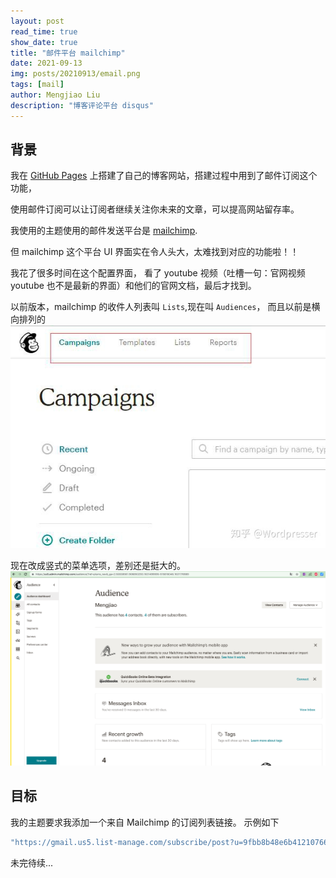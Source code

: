 ```yaml
---
layout: post
read_time: true
show_date: true
title: "邮件平台 mailchimp"
date: 2021-09-13
img: posts/20210913/email.png
tags: [mail]
author: Mengjiao Liu
description: "博客评论平台 disqus"
---
```

## 背景
我在 [GitHub Pages](https://pages.github.com/) 上搭建了自己的博客网站，搭建过程中用到了邮件订阅这个功能，

使用邮件订阅可以让订阅者继续关注你未来的文章，可以提高网站留存率。

我使用的主题使用的邮件发送平台是 [mailchimp](https://mailchimp.com/).

但 mailchimp 这个平台 UI 界面实在令人头大，太难找到对应的功能啦！！

我花了很多时间在这个配置界面，
看了 youtube 视频（吐槽一句：官网视频 youtube 也不是最新的界面）和他们的官网文档，最后才找到。

以前版本，mailchimp 的收件人列表叫 `Lists`,现在叫 `Audiences`，
而且以前是横向排列的 ![横向排列](assets/img/posts/20210913/old_lists.png)

现在改成竖式的菜单选项，差别还是挺大的。
![new_menu](assets/img/posts/20210913/new_menu.png)

## 目标
我的主题要求我添加一个来自 Mailchimp 的订阅列表链接。
示例如下
```yaml
"https://gmail.us5.list-manage.com/subscribe/post?u=9fbb8b48e6b41210766fb9506&id=93100d6d9b"
```


未完待续...


